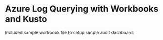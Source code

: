 # Azure Log Querying with Workbooks and Kusto 

Included sample workbook file to setup simple audit dashboard. 
